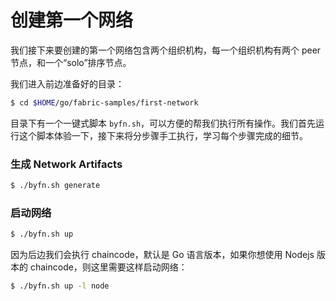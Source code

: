 # 创建第一个网络

我们接下来要创建的第一个网络包含两个组织机构，每一个组织机构有两个 peer 节点，和一个“solo”排序节点。

我们进入前边准备好的目录：

```bash
$ cd $HOME/go/fabric-samples/first-network
```

目录下有一个一键式脚本 `byfn.sh`，可以方便的帮我们执行所有操作。我们首先运行这个脚本体验一下，接下来将分步骤手工执行，学习每个步骤完成的细节。

### 生成 Network Artifacts

```bash
$ ./byfn.sh generate
```

### 启动网络

```bash
$ ./byfn.sh up
```

因为后边我们会执行 chaincode，默认是 Go 语言版本，如果你想使用 Nodejs 版本的 chaincode，则这里需要这样启动网络：

```bash
$ ./byfn.sh up -l node
```
